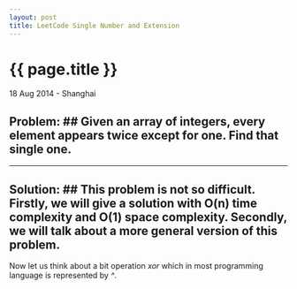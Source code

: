 ```yaml
---
layout: post
title: LeetCode Single Number and Extension
---
```


{{ page.title }}
================

<p class="meta">18 Aug 2014 - Shanghai</p>

## Problem: ## Given an array of integers, every element appears twice except for one. Find that single one.

<hr />

## Solution: ## This problem is not so difficult. Firstly, we will give a solution with <span class="math">O(n)</span> time complexity and <span class="math">O(1)</span> space complexity. Secondly, we will talk about a more general version of this problem.

Now let us think about a bit operation *xor* which in most programming language is represented by *^*. 
